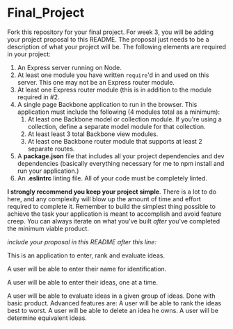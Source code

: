 # Final_Project

Fork this repository for your final project. For week 3, you will be adding your project proposal to this README. The proposal just needs to be a description of what your project will be. The following elements are required in your project:

1. An Express server running on Node.
2. At least one module you have written `require`'d in and used on this server. This one may not be an Express router module.
3. At least one Express router module (this is in addition to the module required in #2.
4. A single page Backbone application to run in the browser. This application must include the following (4 modules total as a minimum):
   1. At least one Backbone model or collection module. If you're using a collection, define a separate model module for that collection.
   2. At least least 3 total Backbone view modules.
   3. At least one Backbone router module that supports at least 2 separate routes.
5. A **package.json** file that includes all your project dependencies and dev dependencies (basically everything necessary for me to npm install and run your application.)
6. An **.eslintrc** linting file. All of your code must be completely linted.

**I strongly recommend you keep your project simple**. There is a lot to do here, and any complexity will blow up the amount of time and effort required to complete it. Remember to build the simplest thing possible to achieve the task your application is meant to accomplish and avoid feature creep. You can always iterate on what you've built *after* you've completed the minimum viable product.

*include your proposal in this README after this line:*

This is an application to enter, rank and evaluate ideas.

A user will be able to enter their name for identification.

A user will be able to enter their ideas, one at a time.

A user will be able to evaluate ideas in a given group of ideas.
Done with basic product.
Advanced features are:
A user will be able to rank the ideas best to worst.
A user will be able to delete an idea he owns.
A user will be determine equivalent ideas.

